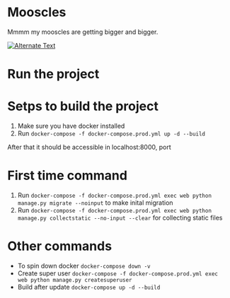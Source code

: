 # Mooscles

Mmmm my mooscles are getting bigger and bigger.

[![Alternate Text](http://img.youtube.com/vi/S6UqgjaBt4w/0.jpg)](http://www.youtube.com/watch?v=S6UqgjaBt4w "Link Title")


# Run the project

# Setps to build the project

1. Make sure you have docker installed
2. Run `docker-compose -f docker-compose.prod.yml up -d --build`

After that it should be accessible in localhost:8000, port

# First time command

1. Run `docker-compose -f docker-compose.prod.yml exec web python manage.py migrate --noinput` to make inital migration
2. Run `docker-compose -f docker-compose.prod.yml exec web python manage.py collectstatic --no-input --clear` for collecting static files

# Other commands

- To spin down docker `docker-compose down -v`
- Create super user `docker-compose -f docker-compose.prod.yml exec web python manage.py createsuperuser`
- Build after update `docker-compose up -d --build`


